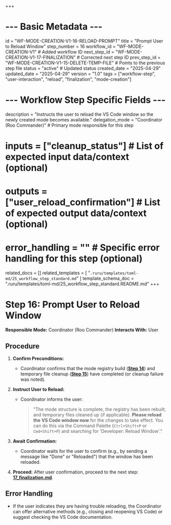 +++
# --- Basic Metadata ---
id = "WF-MODE-CREATION-V1-16-RELOAD-PROMPT"
title = "Prompt User to Reload Window"
step_number = 16
workflow_id = "WF-MODE-CREATION-V1" # Added workflow ID
next_step_id = "WF-MODE-CREATION-V1-17-FINALIZATION" # Corrected next step ID
prev_step_id = "WF-MODE-CREATION-V1-15-DELETE-TEMP-FILE" # Points to the previous step file
status = "active" # Updated status
created_date = "2025-04-29"
updated_date = "2025-04-29"
version = "1.0"
tags = ["workflow-step", "user-interaction", "reload", "finalization", "mode-creation"]

# --- Workflow Step Specific Fields ---
description = "Instructs the user to reload the VS Code window so the newly created mode becomes available."
delegation_mode = "Coordinator (Roo Commander)" # Primary mode responsible for this step
# inputs = ["cleanup_status"] # List of expected input data/context (optional)
# outputs = ["user_reload_confirmation"] # List of expected output data/context (optional)
# error_handling = "" # Specific error handling for this step (optional)
related_docs = []
related_templates = [
    "`.ruru/templates/toml-md/25_workflow_step_standard.md`"
]
template_schema_doc = ".ruru/templates/toml-md/25_workflow_step_standard.README.md"
+++

# Step 16: Prompt User to Reload Window

**Responsible Mode:** Coordinator (Roo Commander)
**Interacts With:** User

## Procedure

1.  **Confirm Preconditions:**
    *   Coordinator confirms that the mode registry build (**[Step 14](./14_build_registry.md)**) and temporary file cleanup (**[Step 15](./15_delete_temp_file.md)**) have completed (or cleanup failure was noted).

2.  **Instruct User to Reload:**
    *   Coordinator informs the user:
        > "The mode structure is complete, the registry has been rebuilt, and temporary files cleaned up (if applicable). **Please reload the VS Code window now** for the changes to take effect. You can do this via the Command Palette (`Ctrl+Shift+P` or `Cmd+Shift+P`) and searching for 'Developer: Reload Window'."

3.  **Await Confirmation:**
    *   Coordinator waits for the user to confirm (e.g., by sending a message like "Done" or "Reloaded") that the window has been reloaded.

4.  **Proceed:** After user confirmation, proceed to the next step: **[17_finalization.md](./17_finalization.md)**.

## Error Handling
*   If the user indicates they are having trouble reloading, the Coordinator can offer alternative methods (e.g., closing and reopening VS Code) or suggest checking the VS Code documentation.